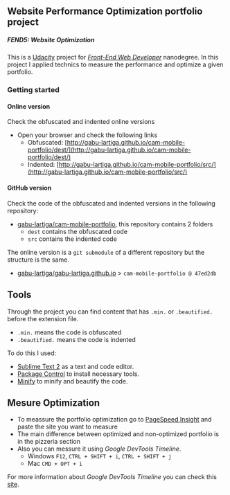 ## Website Performance Optimization portfolio project
##### FEND5: Website Optimization

This is a [Udacity](http://www.udacity.com) project for _[Front-End Web Developer](https://www.udacity.com/course/front-end-web-developer-nanodegree--nd001)_ nanodegree.
In this project I applied technics to measure the performance and optimize a given portfolio.

### Getting started

#### Online version
Check the obfuscated and indented online versions
- Open your browser and check the following links
    - Obfuscated: [http://gabu-lartiga.github.io/cam-mobile-portfolio/dest/](http://gabu-lartiga.github.io/cam-mobile-portfolio/dest/)
    - Indented: [http://gabu-lartiga.github.io/cam-mobile-portfolio/src/](http://gabu-lartiga.github.io/cam-mobile-portfolio/src/)

#### GitHub version
Check the code of the obfuscated and indented versions in the following repository:
- [gabu-lartiga/cam-mobile-portfolio](https://github.com/gabu-lartiga/cam-mobile-portfolio), this repository contains 2 folders
    - `dest` contains the obfuscated code
    - `src` contains the indented code

The online version is a `git submodule` of a different repository but the structure is the same.

- [gabu-lartiga/gabu-lartiga.github.io](https://github.com/gabu-lartiga/gabu-lartiga.github.io) > `cam-mobile-portfolio @ 47ed2db`

## Tools
Through the project you can find content that has `.min.` or `.beautified.` before the extension file.
- `.min.` means the code is obfuscated
- `.beautified.` means the code is indented

To do this I used:
- [Sublime Text 2](https://www.sublimetext.com/) as a text and code editor.
- [Package Control](https://packagecontrol.io/) to install necessary tools.
- [Minify](https://packagecontrol.io/packages/Minify) to minify and beautify the code.

## Mesure Optimization

- To meassure the portfolio optimization go to [PageSpeed Insight](https://developers.google.com/speed/pagespeed/insights/) and paste the site you want to measure
- The main difference between optimized and non-optimized portfolio is in the pizzeria section
- Also you can messure it using *Google DevTools Timeline*.
	- Windows `F12`, `CTRL + SHIFT + i`, `CTRL + SHIFT + j`
	- Mac `CMD + OPT + i`

For more information about *Google DevTools Timeline* you can check this [site](https://developers.google.com/web/tools/chrome-devtools/).
